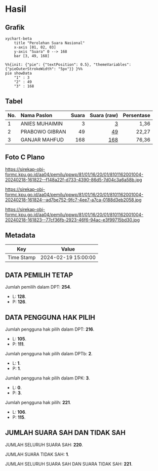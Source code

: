 # Hasil

## Grafik

```mermaid
xychart-beta
    title "Perolehan Suara Nasional"
    x-axis [01, 02, 03]
    y-axis "Suara" 0 --> 168
    bar [3, 49, 168]
```

```mermaid
%%{init: {"pie": {"textPosition": 0.5}, "themeVariables": {"pieOuterStrokeWidth": "5px"}} }%%
pie showData
    "1" : 3
    "2" : 49
    "3" : 168
```

## Tabel

| No. | Nama Paslon    | Suara | Suara (raw) | Persentase |
|:--- |:-------------- | -----:| -----------:| ----------:|
| 1   | ANIES MUHAIMIN | 3     | [3][p-1]    | 1,36       |
| 2   | PRABOWO GIBRAN | 49    | [49][p-2]   | 22,27      |
| 3   | GANJAR MAHFUD  | 168   | [168][p-3]  | 76,36      |


[p-1]: https://github.com/gigit-pemilu/pemilu-2024/blob/main/pilpres/hitung-suara/sub/81-maluku/sub/01-maluku-tengah/sub/16-nusa-laut/sub/2001-ameth/sub/004-tps/sub/paslon-1.txt
[p-2]: https://github.com/gigit-pemilu/pemilu-2024/blob/main/pilpres/hitung-suara/sub/81-maluku/sub/01-maluku-tengah/sub/16-nusa-laut/sub/2001-ameth/sub/004-tps/sub/paslon-2.txt
[p-3]: https://github.com/gigit-pemilu/pemilu-2024/blob/main/pilpres/hitung-suara/sub/81-maluku/sub/01-maluku-tengah/sub/16-nusa-laut/sub/2001-ameth/sub/004-tps/sub/paslon-3.txt

## Foto C Plano

https://sirekap-obj-formc.kpu.go.id/aa04/pemilu/ppwp/81/01/16/20/01/8101162001004-20240218-161822--f148a22f-d733-4390-86d5-7d04c3a6a58b.jpg

https://sirekap-obj-formc.kpu.go.id/aa04/pemilu/ppwp/81/01/16/20/01/8101162001004-20240218-161824--ad7be752-9fc7-4ee7-a7ca-0188d3eb2058.jpg

https://sirekap-obj-formc.kpu.go.id/aa04/pemilu/ppwp/81/01/16/20/01/8101162001004-20240218-161823--77cf36fb-2923-46f6-94ac-e3f99715bd30.jpg


## Metadata

| Key        | Value               |
| ---------- | ------------------- |
| Time Stamp | 2024-02-19 15:00:00 |


## DATA PEMILIH TETAP

Jumlah pemilih dalam DPT: **254**.
 * L: **128**.
 * P: **126**.

## DATA PENGGUNA HAK PILIH

Jumlah pengguna hak pilih dalam DPT: **216**.
 * L: **105**.
 * P: **111**.

Jumlah pengguna hak pilih dalam DPTb: **2**.
 * L: **1**.
 * P: **1**.

Jumlah pengguna hak pilih dalam DPK: **3**.
 * L: **0**.
 * P: **3**.

Jumlah pengguna hak pilih: **221**.
 * L: **106**.
 * P: **115**.

## JUMLAH SUARA SAH DAN TIDAK SAH

JUMLAH SELURUH SUARA SAH: **220**.

JUMLAH SUARA TIDAK SAH: **1**.

JUMLAH SELURUH SUARA SAH DAN SUARA TIDAK SAH: **221**.


